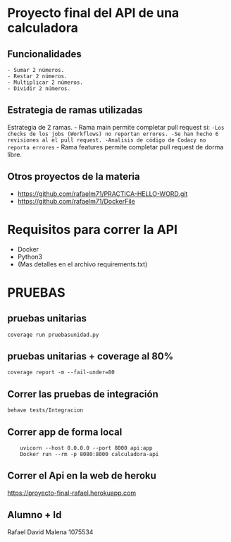 # Proyecto final del API de una calculadora
## Funcionalidades
    - Sumar 2 números.
    - Restar 2 números.
    - Multiplicar 2 números.
    - Dividir 2 números.
    
## Estrategia de ramas utilizadas
Estrategia de 2 ramas. 
    - Rama main permite completar pull request si:
    ```
                -Los checks de los jobs (Workflows) no reportan errores.
                -Se han hecho 6 revisiones al el pull request.
                -Analisis de código de Codacy no reporta errores
    ```
    - Rama features permite completar pull request de dorma libre.
    
## Otros proyectos de la materia
   -  https://github.com/rafaelm71/PRACTICA-HELLO-WORD.git
   -  https://github.com/rafaelm71/DockerFile
 
# Requisitos para correr la API
- Docker
- Python3
- (Mas detalles en el archivo requirements.txt)

# PRUEBAS

## pruebas unitarias
```
coverage run pruebasunidad.py
```
## pruebas unitarias + coverage al 80%
```
coverage report -m --fail-under=80
```
## Correr las pruebas de integración
```
behave tests/Integracion
```
## Correr app de forma local
```
    uvicorn --host 0.0.0.0 --port 8000 api:app
    Docker run --rm -p 8080:8000 calculadora-api
```
## Correr el Api en la web de heroku
https://proyecto-final-rafael.herokuapp.com

## Alumno + Id
Rafael David Malena 1075534

